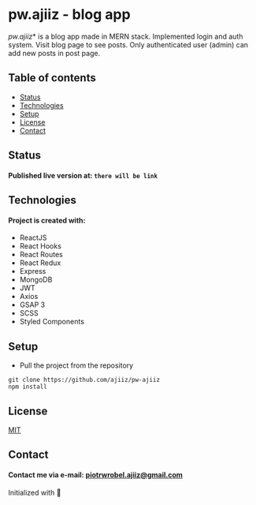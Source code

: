 # pw.ajiiz - blog app

*pw.ajiiz** is a blog app made in MERN stack.
Implemented login and auth system.
Visit blog page to see posts.
Only authenticated user (admin) can add new posts in post page.

## Table of contents
* [Status](#status)
* [Technologies](#technologies)
* [Setup](#setup)
* [License](#license)
* [Contact](#contact)

## Status
#### Published live version at: `there will be link`

## Technologies
#### Project is created with:
* ReactJS
* React Hooks
* React Routes
* React Redux
* Express
* MongoDB
* JWT
* Axios
* GSAP 3
* SCSS
* Styled Components

## Setup
* Pull the project from the repository
```
git clone https://github.com/ajiiz/pw-ajiiz
npm install
```

## License
[MIT](https://choosealicense.com/licenses/mit/)

## Contact
#### Contact me via e-mail: piotrwrobel.ajiiz@gmail.com

Initialized with 🖤

